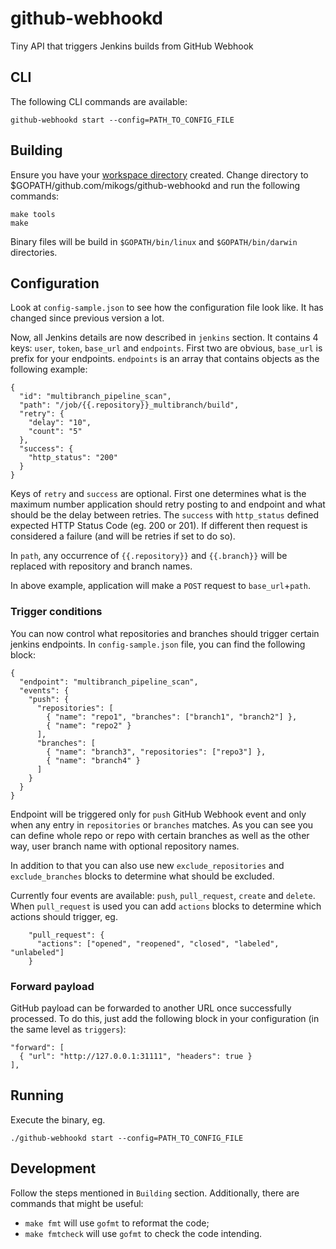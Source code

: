 # github-webhookd
Tiny API that triggers Jenkins builds from GitHub Webhook

## CLI
The following CLI commands are available:
```
github-webhookd start --config=PATH_TO_CONFIG_FILE
```

## Building
Ensure you have your
[workspace directory](https://golang.org/doc/code.html#Workspaces) created.
Change directory to $GOPATH/github.com/mikogs/github-webhookd and run
the following commands:

```
make tools
make
```

Binary files will be build in `$GOPATH/bin/linux` and `$GOPATH/bin/darwin`
directories.

## Configuration
Look at `config-sample.json` to see how the configuration file look like. It has
changed since previous version a lot.

Now, all Jenkins details are now described in `jenkins` section. It contains 4
keys: `user`, `token`, `base_url` and `endpoints`. First two are obvious,
`base_url` is prefix for your endpoints.
`endpoints` is an array that contains objects as the following example:
```
{
  "id": "multibranch_pipeline_scan",
  "path": "/job/{{.repository}}_multibranch/build",
  "retry": {
    "delay": "10",
    "count": "5"
  },
  "success": {
    "http_status": "200"
  }
}
```
Keys of `retry` and `success` are optional. First one determines what is the
maximum number application should retry posting to and endpoint and what should
be the delay between retries. The `success` with `http_status` defined expected
HTTP Status Code (eg. 200 or 201). If different then request is considered a
failure (and will be retries if set to do so).

In `path`, any occurrence of `{{.repository}}` and `{{.branch}}` will be
replaced with repository and branch names.

In above example, application will make a `POST` request to
`base_url`+`path`.

### Trigger conditions
You can now control what repositories and branches should trigger certain
jenkins endpoints. In `config-sample.json` file, you can find the following
block:
```
{
  "endpoint": "multibranch_pipeline_scan",
  "events": {
    "push": {
      "repositories": [
        { "name": "repo1", "branches": ["branch1", "branch2"] },
        { "name": "repo2" }
      ],
      "branches": [
        { "name": "branch3", "repositories": ["repo3"] },
        { "name": "branch4" }
      ]
    }
  }
}
```
Endpoint will be triggered only for `push` GitHub Webhook event and only when
any entry in `repositories` or `branches` matches. As you can see you can
define whole repo or repo with certain branches as well as the other way, user
branch name with optional repository names.

In addition to that you can also use new `exclude_repositories` and
`exclude_branches` blocks to determine what should be excluded.

Currently four events are available: `push`, `pull_request`, `create` and
`delete`. When `pull_request` is used you can add `actions` blocks to determine
which actions should trigger, eg.
```
    "pull_request": {
      "actions": ["opened", "reopened", "closed", "labeled", "unlabeled"]
    }
```

### Forward payload
GitHub payload can be forwarded to another URL once successfully processed.
To do this, just add the following block in your configuration (in the same
level as `triggers`):
```
"forward": [
  { "url": "http://127.0.0.1:31111", "headers": true }
],
```

## Running
Execute the binary, eg.

```
./github-webhookd start --config=PATH_TO_CONFIG_FILE
```

## Development
Follow the steps mentioned in `Building` section. Additionally, there are
commands that might be useful:

* `make fmt` will use `gofmt` to reformat the code;
* `make fmtcheck` will use `gofmt` to check the code intending.

